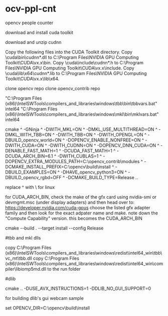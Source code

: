 # ocv-ppl-cnt
opencv people counter

download and install cuda toolkit 

download and unzip cudnn

Copy the following files into the CUDA Toolkit directory.
Copy <installpath>\cuda\bin\cudnn*.dll to C:\Program Files\NVIDIA GPU Computing Toolkit\CUDA\vx.x\bin.
Copy <installpath>\cuda\include\cudnn*.h to C:\Program Files\NVIDIA GPU Computing Toolkit\CUDA\vx.x\include.
Copy <installpath>\cuda\lib\x64\cudnn*.lib to C:\Program Files\NVIDIA GPU Computing Toolkit\CUDA\vx.x\lib\x64.

clone opencv repo
clone opencv_contrib repo

"C:\Program Files (x86)\IntelSWTools\compilers_and_libraries\windows\tbb\bin\tbbvars.bat" intel64
"C:\Program Files (x86)\IntelSWTools\compilers_and_libraries\windows\mkl\bin\mklvars.bat" intel64

cmake ^
-GNinja ^
-DWITH_MKL=ON ^
-DMKL_USE_MULTITHREAD=ON ^
-DMKL_WITH_TBB=ON ^
-DWITH_TBB=ON ^
-DWITH_OPENGL=ON ^
-DBUILD_opencv_world=ON ^
-DOPENCV_ENABLE_NONFREE=ON ^
-DWITH_CUDA=ON ^
-DWITH_CUDNN=ON ^
-DOPENCV_DNN_CUDA=ON ^
-DENABLE_FAST_MATH=1 ^
-DCUDA_FAST_MATH=1 ^
-DCUDA_ARCH_BIN=6.1 ^
-DWITH_CUBLAS=1 ^
-DOPENCV_EXTRA_MODULES_PATH=C:\opencv_contrib\modules ^
-DCMAKE_INSTALL_PREFIX=C:\opencv\build\install ^
-DBUILD_EXAMPLES=ON ^
-DHAVE_opencv_python3=ON ^
-DBUILD_opencv_rgbd=OFF ^
-DCMAKE_BUILD_TYPE=Release ..

replace ^ with \ for linux

for CUDA_ARCH_BIN, check the make of the gfx card using nvidia-smi or devmgmt.msc (under display adapters) and then head over to: https://developer.nvidia.com/cuda-gpus choose the listed gfx adapter family and then look for the exact adpater name and make. note down the "Compute Capability" version. this becomes the CUDA_ARCH_BIN

cmake --build . --target install --config Release

#tbb and mkl dlls

copy C:\Program Files (x86)\IntelSWTools\compilers_and_libraries\windows\redist\intel64_win\tbb\vc_mt\tbb.dll
copy C:\Program Files (x86)\IntelSWTools\compilers_and_libraries\windows\redist\intel64_win\compiler\libiomp5md.dll
to the run folder

#dlib

cmake .. -DUSE_AVX_INSTRUCTIONS=1 -DDLIB_NO_GUI_SUPPORT=0

for building dlib's gui webcam sample

set OPENCV_DIR=C:\opencv\build\install